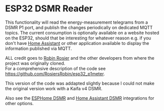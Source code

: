 # ESP32 DSMR Reader

This functionality will read the energy-measurement telegrams from a DSMR P1 port, and publish the changes periodically on dedicated MQTT topics. The current consumption is optionally available on a website hosted on the ESP32, should that be interesting for whatever reason e.g. if you don't have [Home Assistant](https://www.home-assistant.io/) or other application available to display the information published via MQTT.


ALL credit goes to [Robin Rosier](https://github.com/RosiersRobin) and the other developers from where the project was originally cloned.     
For a comprehensive description of the code see    
https://github.com/RosiersRobin/esp32_p1meter.    

This version of the code was addapted slightly because I could not make the original version work with a Kaifa v4 DSMR.

Also see the [ESPHome DSMR](https://esphome.io/components/sensor/dsmr.html) and [Home Assistant DSMR](https://www.home-assistant.io/integrations/dsmr/) integrations for other options.
